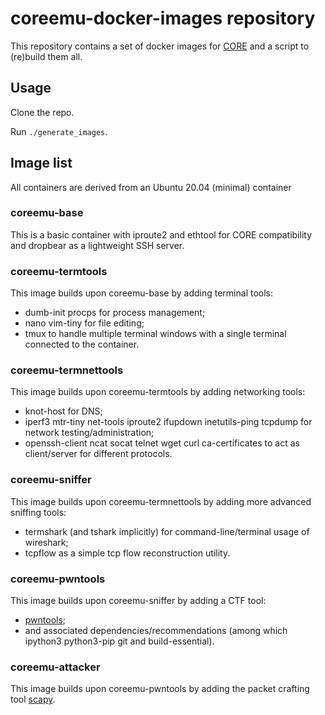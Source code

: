 # coreemu-docker-images repository

This repository contains a set of docker images for [CORE](https://github.com/coreemu/core) and a script to (re)build them all.

## Usage

Clone the repo.

Run ```./generate_images```.

## Image list

All containers are derived from an Ubuntu 20.04 (minimal) container

### coreemu-base

This is a basic container with iproute2 and ethtool for CORE compatibility and dropbear as a lightweight SSH server.

### coreemu-termtools

This image builds upon coreemu-base by adding terminal tools:
  * dumb-init procps for process management;
  * nano vim-tiny for file editing;
  * tmux to handle multiple terminal windows with a single terminal connected to the container.

### coreemu-termnettools

This image builds upon coreemu-termtools by adding networking tools:
  * knot-host for DNS;
  * iperf3 mtr-tiny net-tools iproute2 ifupdown inetutils-ping tcpdump for network testing/administration;
  * openssh-client ncat socat telnet wget curl ca-certificates to act as client/server for different protocols.

### coreemu-sniffer

This image builds upon coreemu-termnettools by adding more advanced sniffing tools:
  * termshark (and tshark implicitly) for command-line/terminal usage of wireshark;
  * tcpflow as a simple tcp flow reconstruction utility. 

### coreemu-pwntools

This image builds upon coreemu-sniffer by adding a CTF tool:
  * [pwntools](https://github.com/Gallopsled/pwntools);
  * and associated dependencies/recommendations (among which ipython3 python3-pip git and build-essential).

### coreemu-attacker

This image builds upon coreemu-pwntools by adding the packet crafting tool [scapy](https://scapy.net/).
